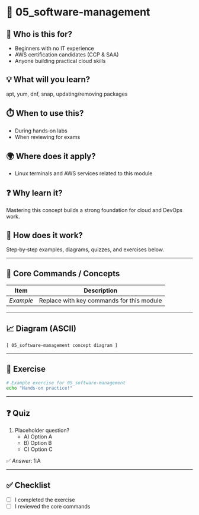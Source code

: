 # 📁 05_software-management

## 🧭 Who is this for?
- Beginners with no IT experience
- AWS certification candidates (CCP & SAA)
- Anyone building practical cloud skills

## 💡 What will you learn?
apt, yum, dnf, snap, updating/removing packages

## ⏱️ When to use this?
- During hands‑on labs
- When reviewing for exams

## 🌍 Where does it apply?
- Linux terminals and AWS services related to this module

## ❓ Why learn it?
Mastering this concept builds a strong foundation for cloud and DevOps work.

## 🔧 How does it work?
Step‑by‑step examples, diagrams, quizzes, and exercises below.

---

## 🔄 Core Commands / Concepts
| Item | Description |
|------|-------------|
| *Example* | Replace with key commands for this module |

---

## 📈 Diagram (ASCII)
```
[ 05_software-management concept diagram ]
```

---

## 📝 Exercise
```bash
# Example exercise for 05_software-management
echo "Hands‑on practice!"
```

---

## ❓ Quiz
1. Placeholder question?  
   - A) Option A  
   - B) Option B  
   - C) Option C

✅ *Answer*: 1:A

---

## ✅ Checklist
- [ ] I completed the exercise
- [ ] I reviewed the core commands
